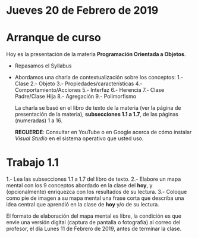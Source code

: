 # Jueves 20 de Febrero de 2019

# Arranque de curso

Hoy es la presentación de la materia **Programación Orientada a Objetos**.

- Repasamos el Syllabus
- Abordamos una charla de contextualización sobre los conceptos:
  1.- Clase
  2.- Objeto
  3.- Propiedades/características
  4.- Comportamiento/Acciones
  5.- Interfaz
  6.- Herencia
  7.- Clase Padre/Clase Hija
  8.- Agregación
  9.- Polimorfismo
  
  La charla se basó en el libro de texto de la materia (ver la página de presentación de la materia), **subsecciones 1.1 a 1.7**, de las páginas (numeradas) 1 a 16.
  
  **RECUERDE**: Consultar en YouTube o en Google acerca de cómo instalar *Visual Studio* en el sistema operativo que usted uso.
  
  
#  Trabajo 1.1
  1.- Lea las subsecciones 1.1 a 1.7 del libro de texto.
  2.- Elabore un mapa mental con los 9 conceptos abordado en la clase del **hoy**, y (opcionalmente) enriquezca con los resultados de su lectura.
  3.- Coloque como pie de imagen a su mapa mental una frase corta que describa una idea central que aprendió en la clase de **hoy** y/o de su lectura.
  
 El formato de elaboración del mapa mental es libre, la condición es que envie una versión digital (captura de pantalla o fotografía) al correo del profesor, el día Lunes 11 de Febrero de 2019, antes de terminar la clase.
  